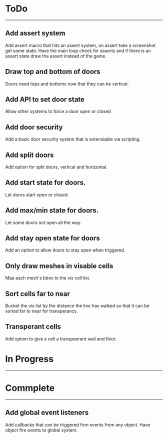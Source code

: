 # ToDo
--------------------------------------------------------------
## Add assert system
Add assert macro that hits an assert system, on assert take a screenshot get some state. Have the main loop check for asserts and if there is an assert state draw the assert instead of the game.

## Draw top and bottom of doors
Doors need tops and bottoms now that they can be vertical.

## Add API to set door state
Allow other systems to force a door open or closed

## Add door security
Add a basic door security system that is extensiable via scripting.

## Add split doors
Add option for split doors, vertical and horizontal.

## Add start state for doors.
Let doors start open or closed.

## Add max/min state for doors.
Let some doors not open all the way.

## Add stay open state for doors
Add an option to allow doors to stay open when triggered.

## Only draw meshes in visable cells
Map each mesh's bbox to the vis cell list.

## Sort cells far to near
Bucket the vis list by the distance the line has walked so that it can be sorted far to near for transperancy.

## Transperant cells
Add option to give a cell a transpeerant wall and floor.

# In Progress
--------------------------------------------------------------

# Commplete
--------------------------------------------------------------
## Add global event listeners
Add callbacks that can be triggered fron events from any object. Have object fire events to global system.